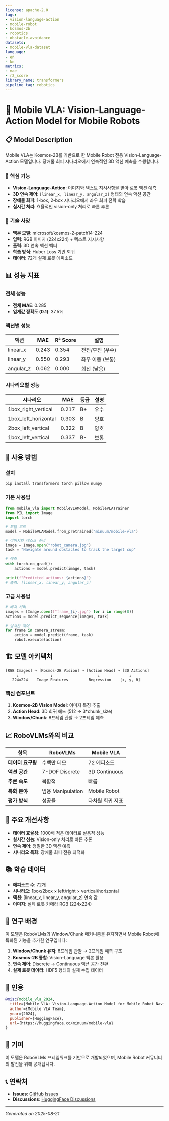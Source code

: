 ```yaml
---
license: apache-2.0
tags:
- vision-language-action
- mobile-robot
- kosmos-2b
- robotics
- obstacle-avoidance
datasets:
- mobile-vla-dataset
language:
- en
- ko
metrics:
- mae
- r2_score
library_name: transformers
pipeline_tag: robotics
---
```


# 🚀 Mobile VLA: Vision-Language-Action Model for Mobile Robots

## 📋 Model Description

Mobile VLA는 Kosmos-2B를 기반으로 한 Mobile Robot 전용 Vision-Language-Action 모델입니다. 
장애물 회피 시나리오에서 연속적인 3D 액션 예측을 수행합니다.

### 🎯 핵심 기능

- **Vision-Language-Action**: 이미지와 텍스트 지시사항을 받아 로봇 액션 예측
- **3D 연속 제어**: `[linear_x, linear_y, angular_z]` 형태의 연속 액션 공간
- **장애물 회피**: 1-box, 2-box 시나리오에서 좌우 회피 전략 학습
- **실시간 처리**: 효율적인 vision-only 처리로 빠른 추론

### 🔧 기술 사양

- **백본 모델**: microsoft/kosmos-2-patch14-224
- **입력**: RGB 이미지 (224x224) + 텍스트 지시사항
- **출력**: 3D 연속 액션 벡터
- **학습 방식**: Huber Loss 기반 회귀
- **데이터**: 72개 실제 로봇 에피소드

## 📊 성능 지표

### 전체 성능
- **전체 MAE**: 0.285
- **임계값 정확도 (0.1)**: 37.5%

### 액션별 성능
| 액션 | MAE | R² Score | 설명 |
|------|-----|----------|------|
| linear_x | 0.243 | 0.354 | 전진/후진 (우수) |
| linear_y | 0.550 | 0.293 | 좌우 이동 (보통) |
| angular_z | 0.062 | 0.000 | 회전 (낮음) |

### 시나리오별 성능
| 시나리오 | MAE | 등급 | 설명 |
|----------|-----|------|------|
| 1box_right_vertical | 0.217 | B+ | 우수 |
| 1box_left_horizontal | 0.303 | B | 양호 |
| 2box_left_vertical | 0.322 | B | 양호 |
| 1box_left_vertical | 0.337 | B- | 보통 |

## 🚀 사용 방법

### 설치
```bash
pip install transformers torch pillow numpy
```

### 기본 사용법
```python
from mobile_vla import MobileVLAModel, MobileVLATrainer
from PIL import Image
import torch

# 모델 로드
model = MobileVLAModel.from_pretrained("minuum/mobile-vla")

# 이미지와 태스크 준비
image = Image.open("robot_camera.jpg")
task = "Navigate around obstacles to track the target cup"

# 예측
with torch.no_grad():
    actions = model.predict(image, task)
    
print(f"Predicted actions: {actions}")
# 출력: [linear_x, linear_y, angular_z]
```

### 고급 사용법
```python
# 배치 처리
images = [Image.open(f"frame_{i}.jpg") for i in range(8)]
actions = model.predict_sequence(images, task)

# 실시간 제어
for frame in camera_stream:
    action = model.predict(frame, task)
    robot.execute(action)
```

## 🏗️ 모델 아키텍처

```
[RGB Images] → [Kosmos-2B Vision] → [Action Head] → [3D Actions]
     ↓              ↓                    ↓             ↓
   224x224    Image Features         Regression    [x, y, θ]
```

### 핵심 컴포넌트
1. **Kosmos-2B Vision Model**: 이미지 특징 추출
2. **Action Head**: 3D 회귀 헤드 (512 → 3*chunk_size)
3. **Window/Chunk**: 8프레임 관찰 → 2프레임 예측

## 📈 RoboVLMs와의 비교

| 항목 | RoboVLMs | Mobile VLA |
|------|----------|------------|
| **데이터 요구량** | 수백만 데모 | 72 에피소드 |
| **액션 공간** | 7-DOF Discrete | 3D Continuous |
| **추론 속도** | 복합적 | 빠름 |
| **특화 분야** | 범용 Manipulation | Mobile Robot |
| **평가 방식** | 성공률 | 다차원 회귀 지표 |

## 🎯 주요 개선사항

- **데이터 효율성**: 1000배 적은 데이터로 실용적 성능
- **실시간 성능**: Vision-only 처리로 빠른 추론
- **연속 제어**: 정밀한 3D 액션 예측
- **시나리오 특화**: 장애물 회피 전용 최적화

## 📚 학습 데이터

- **에피소드 수**: 72개
- **시나리오**: 1box/2box × left/right × vertical/horizontal
- **액션**: [linear_x, linear_y, angular_z] 연속 값
- **이미지**: 실제 로봇 카메라 RGB (224x224)

## 🔬 연구 배경

이 모델은 RoboVLMs의 Window/Chunk 메커니즘을 유지하면서 Mobile Robot에 특화된 기능을 추가한 연구입니다:

1. **Window/Chunk 유지**: 8프레임 관찰 → 2프레임 예측 구조
2. **Kosmos-2B 통합**: Vision-Language 백본 활용
3. **연속 제어**: Discrete → Continuous 액션 공간 전환
4. **실제 로봇 데이터**: HDF5 형태의 실제 수집 데이터

## 📄 인용

```bibtex
@misc{mobile_vla_2024,
  title={Mobile VLA: Vision-Language-Action Model for Mobile Robot Navigation},
  author={Mobile VLA Team},
  year={2024},
  publisher={HuggingFace},
  url={https://huggingface.co/minuum/mobile-vla}
}
```

## 🤝 기여

이 모델은 RoboVLMs 프레임워크를 기반으로 개발되었으며, Mobile Robot 커뮤니티의 발전을 위해 공개됩니다.

## 📞 연락처

- **Issues**: [GitHub Issues](https://github.com/minuum/vla/issues)
- **Discussions**: [HuggingFace Discussions](https://huggingface.co/minuum/mobile-vla/discussions)

---
*Generated on 2025-08-21*
